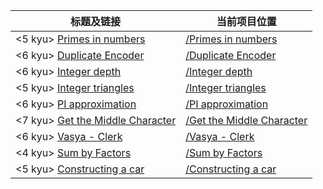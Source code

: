 |标题及链接|当前项目位置|
|---|---|
|<5 kyu> [Primes in numbers]|[/Primes in numbers]|
|<6 kyu> [Duplicate Encoder]|[/Duplicate Encoder]|
|<6 kyu> [Integer depth]|[/Integer depth]|
|<5 kyu> [Integer triangles]|[/Integer triangles]|
|<6 kyu> [PI approximation]|[/PI approximation]|
|<7 kyu> [Get the Middle Character]|[/Get the Middle Character]|
|<6 kyu> [Vasya - Clerk]|[/Vasya - Clerk]|
|<4 kyu> [Sum by Factors]|[/Sum by Factors]|
|<5 kyu> [Constructing a car]|[/Constructing a car]|


[Primes in numbers]: https://www.codewars.com/kata/54d512e62a5e54c96200019e
[/Primes in numbers]: Primes%20in%20numbers
[Duplicate Encoder]: https://www.codewars.com/kata/54b42f9314d9229fd6000d9c
[/Duplicate Encoder]: Duplicate%20Encoder
[Integer depth]: https://www.codewars.com/kata/59b401e24f98a813f9000026
[/Integer depth]: Integer%20depth
[Integer triangles]: https://www.codewars.com/kata/integer-triangles
[/Integer triangles]: Integer%20triangles
[PI approximation]: https://www.codewars.com/kata/pi-approximation
[/PI approximation]: pi%20approximation
[Get the Middle Character]: https://www.codewars.com/kata/56747fd5cb988479af000028
[/Get the Middle Character]: Get%20the%20Middle%20Character
[Vasya - Clerk]: https://www.codewars.com/kata/555615a77ebc7c2c8a0000b8
[/Vasya - Clerk]: Vasya%20-%20Clerk
[Sum by Factors]: https://www.codewars.com/kata/sum-by-factors
[/Sum by Factors]: Sum%20by%20Factors
[Constructing a car]: https://www.codewars.com/kata/578b4f9b7c77f535fc00002f
[/Constructing a car]: Constructing%20a%20car

